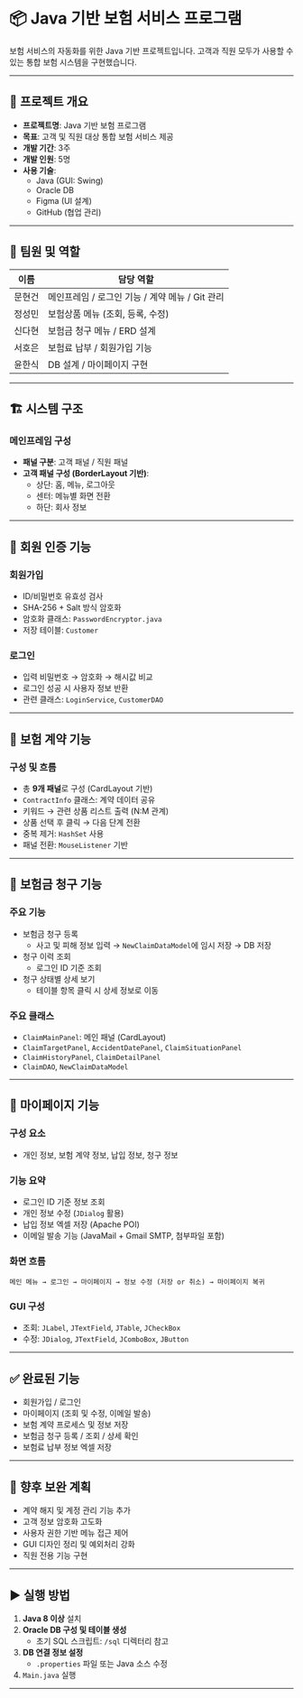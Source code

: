 # 📦 Java 기반 보험 서비스 프로그램

보험 서비스의 자동화를 위한 Java 기반 프로젝트입니다. 고객과 직원 모두가 사용할 수 있는 통합 보험 시스템을 구현했습니다.

---

## 📌 프로젝트 개요

- **프로젝트명**: Java 기반 보험 프로그램
- **목표**: 고객 및 직원 대상 통합 보험 서비스 제공
- **개발 기간**: 3주
- **개발 인원**: 5명
- **사용 기술**:
  - Java (GUI: Swing)
  - Oracle DB
  - Figma (UI 설계)
  - GitHub (협업 관리)

---

## 👥 팀원 및 역할

| 이름     | 담당 역할                                    |
|----------|-----------------------------------------------|
| 문현건   | 메인프레임 / 로그인 기능 / 계약 메뉴 / Git 관리 |
| 정성민   | 보험상품 메뉴 (조회, 등록, 수정)              |
| 신다현   | 보험금 청구 메뉴 / ERD 설계                   |
| 서호은   | 보험료 납부 / 회원가입 기능                   |
| 윤한식   | DB 설계 / 마이페이지 구현                     |

---

## 🏗️ 시스템 구조

### 메인프레임 구성
- **패널 구분**: 고객 패널 / 직원 패널
- **고객 패널 구성 (BorderLayout 기반)**:
  - 상단: 홈, 메뉴, 로그아웃
  - 센터: 메뉴별 화면 전환
  - 하단: 회사 정보

---

## 🔐 회원 인증 기능

### 회원가입
- ID/비밀번호 유효성 검사
- SHA-256 + Salt 방식 암호화
- 암호화 클래스: `PasswordEncryptor.java`
- 저장 테이블: `Customer`

### 로그인
- 입력 비밀번호 → 암호화 → 해시값 비교
- 로그인 성공 시 사용자 정보 반환
- 관련 클래스: `LoginService`, `CustomerDAO`

---

## 📄 보험 계약 기능

### 구성 및 흐름
- 총 **9개 패널**로 구성 (CardLayout 기반)
- `ContractInfo` 클래스: 계약 데이터 공유
- 키워드 → 관련 상품 리스트 출력 (N:M 관계)
- 상품 선택 후 클릭 → 다음 단계 전환
- 중복 제거: `HashSet` 사용
- 패널 전환: `MouseListener` 기반

---

## 💸 보험금 청구 기능

### 주요 기능
- 보험금 청구 등록
  - 사고 및 피해 정보 입력 → `NewClaimDataModel`에 임시 저장 → DB 저장
- 청구 이력 조회
  - 로그인 ID 기준 조회
- 청구 상태별 상세 보기
  - 테이블 항목 클릭 시 상세 정보로 이동

### 주요 클래스
- `ClaimMainPanel`: 메인 패널 (CardLayout)
- `ClaimTargetPanel`, `AccidentDatePanel`, `ClaimSituationPanel`
- `ClaimHistoryPanel`, `ClaimDetailPanel`
- `ClaimDAO`, `NewClaimDataModel`

---

## 🧾 마이페이지 기능

### 구성 요소
- 개인 정보, 보험 계약 정보, 납입 정보, 청구 정보

### 기능 요약
- 로그인 ID 기준 정보 조회
- 개인 정보 수정 (`JDialog` 활용)
- 납입 정보 엑셀 저장 (Apache POI)
- 이메일 발송 기능 (JavaMail + Gmail SMTP, 첨부파일 포함)

### 화면 흐름
`메인 메뉴 → 로그인 → 마이페이지 → 정보 수정 (저장 or 취소) → 마이페이지 복귀`

### GUI 구성
- 조회: `JLabel`, `JTextField`, `JTable`, `JCheckBox`
- 수정: `JDialog`, `JTextField`, `JComboBox`, `JButton`

---

## ✅ 완료된 기능

- 회원가입 / 로그인
- 마이페이지 (조회 및 수정, 이메일 발송)
- 보험 계약 프로세스 및 정보 저장
- 보험금 청구 등록 / 조회 / 상세 확인
- 보험료 납부 정보 엑셀 저장

---

## 🔧 향후 보완 계획

- 계약 해지 및 계정 관리 기능 추가
- 고객 정보 암호화 고도화
- 사용자 권한 기반 메뉴 접근 제어
- GUI 디자인 정리 및 예외처리 강화
- 직원 전용 기능 구현

---

## ▶️ 실행 방법

1. **Java 8 이상** 설치
2. **Oracle DB 구성 및 테이블 생성**
   - 초기 SQL 스크립트: `/sql` 디렉터리 참고
3. **DB 연결 정보 설정**
   - `.properties` 파일 또는 Java 소스 수정
4. `Main.java` 실행

---

